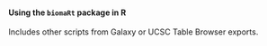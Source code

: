 #### Using the `biomaRt` package in R

Includes other scripts from Galaxy or UCSC Table Browser exports.
